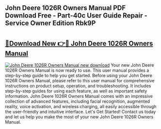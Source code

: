 ## John Deere 1026R Owners Manual PDF Download Free - Part-40c User Guide Repair - Service Owner Edition Rbk9P

# <h2><a href="http://bc1090.oget.top/?id=John+Deere+1026R+Owners+Manual">🔗Download New 👉🔴 John Deere 1026R Owners Manual</a></h2>

[![John Deere 1026R Owners Manual new download](https://i.imgur.com/5g1atiW.png)](http://bc1090.oget.top/?id=John+Deere+1026R+Owners+Manual)
Your new John Deere 1026R Owners Manual is now ready to use. This user manual provides a step-by-step guide to help you get started. Before using your John Deere 1026R Owners Manual, please refer to this user manual for comprehensive instructions on product setup, operation, and troubleshooting. It includes step-by-step guides for using each feature, as well as important safety information. John Deere 1026R Owners Manual comes with an impressive collection of advanced features, including facial recognition, augmented reality, voice activation, and wireless charging, all easily accessible through the user-friendly and intuitive interface. Let's Get Started! Contact us today and let us help you make the most of your new John Deere 1026R Owners Manual.
